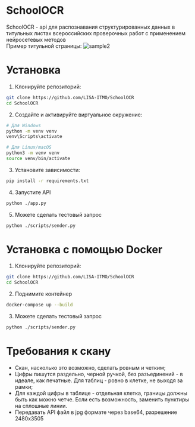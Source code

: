 # SchoolOCR
SchoolOCR - api для распознавания структурированных данных в титульных листах всероссийских проверочных работ с применением нейросетевых методов\
Пример титульной страницы:
![sample2](https://github.com/user-attachments/assets/37c95311-d113-4e8f-acbf-c6ce7ed68a10)

# Установка
1. Клонируйте репозиторий:
```bash
git clone https://github.com/LISA-ITMO/SchoolOCR
cd SchoolOCR
```
2. Создайте и активируйте виртуальное окружение:
```bash
# Для Windows
python -m venv venv
venv\Scripts\activate

# Для Linux/macOS
python3 -m venv venv
source venv/bin/activate
```
3. Установите зависимости:
```bash
pip install -r requirements.txt
```
4. Запустите API
```bash
python ./app.py
```
5. Можете сделать тестовый запрос
```bash
python ./scripts/sender.py
```

# Установка с помощью Docker
1. Клонируйте репозиторий:
```bash
git clone https://github.com/LISA-ITMO/SchoolOCR
cd SchoolOCR
```
2. Поднимите контейнер
```bash
docker-compose up --build
```
3. Можете сделать тестовый запрос
```bash
python ./scripts/sender.py
```
# Требования к скану
- Скан, насколько это возможно, сделать ровным и четким;
- Цифры пишутся раздельно, черной ручкой, без разъединений - в идеале, как печатные. Для таблиц - ровно в клетке, не выходя за рамки;
- Для каждой цифры в таблице - отдельная клетка, границы должны быть как можно четче. Если есть возможность, заменить пунктиры на сплошные линии.
- Передавать API файл в jpg формате через base64, разрешение 2480x3505
